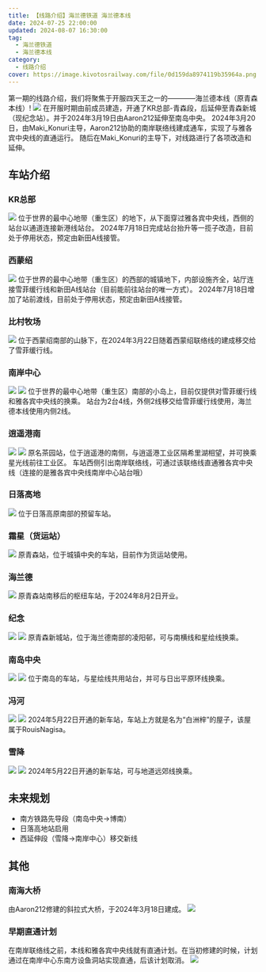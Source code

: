 ```yaml
---
title: 【线路介绍】海兰德铁道 海兰德本线
date: 2024-07-25 22:00:00
updated: 2024-08-07 16:30:00
tag:
  - 海兰德铁道
  - 海兰德本线
category:
  - 线路介绍
cover: https://image.kivotosrailway.com/file/0d159da8974119b35964a.png
---
```

第一期的线路介绍，我们将聚焦于开服四天王之一的————海兰德本线（原青森本线）!
![](HM.png)
在开服时期由前成员建造，开通了KR总部-青森段，后延伸至青森新城（现纪念站）。并于2024年3月19日由Aaron212延伸至南岛中央。
2024年3月20日，由Maki_Konuri主导，Aaron212协助的南岸联络线建成通车，实现了与雅各宾中央线的直通运行。
随后在Maki_Konuri的主导下，对线路进行了各项改造和延伸。

## 车站介绍
### KR总部
![](HM01O.png)
位于世界的最中心地带（重生区）的地下，从下面穿过雅各宾中央线，西侧的站台以通道连接新港线站台。
2024年7月18日完成站台抬升等一揽子改造，目前处于停用状态，预定由新田A线接管。
### 西蒙绍
![](HM02O.png)
位于世界的最中心地带（重生区）的西部的城镇地下，内部设施齐全，站厅连接雪菲缓行线和新田A线站台（目前能前往站台的唯一方式）。
2024年7月18日增加了站前渡线，目前处于停用状态，预定由新田A线接管。
### 比村牧场
![](HM03O.png)
位于西蒙绍南部的山脉下，在2024年3月22日随着西蒙绍联络线的建成移交给了雪菲缓行线。
### 南岸中心
![](HM04_1.png)
![](HM04_2.png)
位于世界的最中心地带（重生区）南部的小岛上，目前仅提供对雪菲缓行线和雅各宾中央线的换乘。
站台为2台4线，外侧2线移交给雪菲缓行线使用，海兰德本线使用内侧2线。
### 逍遥港南
![](HM05_1.png)
![](HM05_2.png)
原名茶园站，位于逍遥港的南侧，与逍遥港工业区隔希里湖相望，并可换乘星光线前往工业区。
车站西侧引出南岸联络线，可通过该联络线直通雅各宾中央线（连接的是雅各宾中央线南岸中心站台哦）
### 日落高地
![](HM06.png)
位于日落高原南部的预留车站。
### 霜星（货运站）
![](HM07.png)
原青森站，位于城镇中央的车站，目前作为货运站使用。
### 海兰德
![](HM08.png)
原青森站南移后的枢纽车站，于2024年8月2日开业。
### 纪念
![](HM09_1.png)
![](HM09_2.png)
原青森新城站，位于海兰德南部的凌阳邨，可与南横线和星绘线换乘。
### 南岛中央
![](HM10_1.png)
![](HM10_2.png)
位于南岛的车站，与星绘线共用站台，并可与日出平原环线换乘。
### 冯河
![](HM03_1.png)
![](HM03_2.png)
2024年5月22日开通的新车站，车站上方就是名为“白洲梓”的屋子，该屋属于RouisNagisa。
### 雪降
![](HM02_1.png)
![](HM02_2.png)
2024年5月22日开通的新车站，可与地道远郊线换乘。

## 未来规划
* 南方铁路先导段（南岛中央→博南）
* 日落高地站启用
* 西延伸段（雪降→南岸中心）移交新线

## 其他
### 南海大桥
由Aaron212修建的斜拉式大桥，于2024年3月18日建成。
![](Bridge.png)
### 早期直通计划
在南岸联络线之前，本线和雅各宾中央线就有直通计划。在当初修建的时候，计划通过在南岸中心东南方设鱼洞站实现直通，后该计划取消。
![](Plan.png)